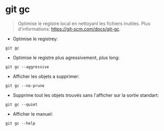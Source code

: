 # git gc

> Optimise le registre local en nettoyant les fichiers inutiles.
> Plus d'informations: <https://git-scm.com/docs/git-gc>.

- Optimise le registrey:

`git gc`

- Optimise le registre plus agressivement, plus long:

`git gc --aggressive`

- Afficher les objets a supprimer:

`git gc --no-prune`

- Supprime tout les objets trouvés sans l'afficher sur la sortie standart:

`git gc --quiet`

- Afficher le manuel:

`git gc --help`
